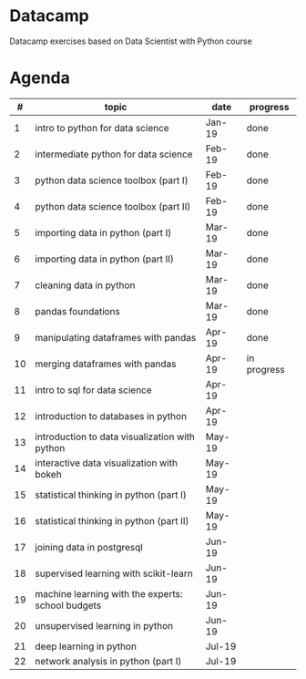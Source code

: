# Datacamp
Datacamp exercises based on Data Scientist with Python course

# Agenda

#| topic	| date	| progress
-| ------ | ----- | --------
1 | intro to python for data science	| Jan-19	| done
2 | intermediate python for data science	| Feb-19	| done
3 | python data science toolbox (part I)	| Feb-19	| done
4 | python data science toolbox (part II)	| Feb-19	| done
5 | importing data in python (part I)	| Mar-19	| done
6 | importing data in python (part II)	| Mar-19	| done
7 | cleaning data in python	| Mar-19	| done
8 | pandas foundations	| Mar-19	| done
9 | manipulating dataframes with pandas	| Apr-19 | done	
10 | merging dataframes with pandas	| Apr-19	| in progress
11 | intro to sql for data science	| Apr-19	
12 | introduction to databases in python	| Apr-19	
13 | introduction to data visualization with python	| May-19	
14 | interactive data visualization with bokeh	| May-19	
15 | statistical thinking in python (part I)	| May-19	
16 | statistical thinking in python (part II)	| May-19	
17 | joining data in postgresql	| Jun-19	
18 | supervised learning with scikit-learn	| Jun-19	
19 | machine learning with the experts: school budgets	| Jun-19	
20 | unsupervised learning in python	| Jun-19	
21 | deep learning in python	| Jul-19	
22 | network analysis in python (part I)	| Jul-19	




